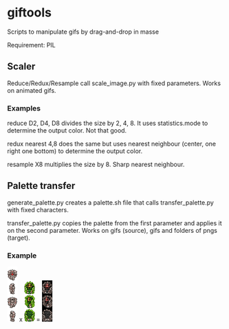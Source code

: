 # giftools
Scripts to manipulate gifs by drag-and-drop in masse

Requirement: PIL

## Scaler

Reduce/Redux/Resample call scale_image.py with fixed parameters. Works on animated gifs.


### Examples

reduce D2, D4, D8 divides the size by 2, 4, 8. It uses statistics.mode to determine the output color. Not that good.

redux nearest 4,8 does the same but uses nearest neighbour (center, one right one bottom) to determine the output color.

resample X8 multiplies the size by 8. Sharp nearest neighbour.

## Palette transfer

generate_palette.py creates a palette.sh file that calls transfer_palette.py with fixed characters. 

transfer_palette.py copies the palette from the first parameter and applies it on the second parameter. Works on gifs (source), gifs and folders of pngs (target).

### Example

![Palette color source: gloria_fidelis.gif](gloria_fidelis.gif) x ![Target gif for recoloration: Earth Pricess aura.gif](Earth%20Pricess%20aura.gif) = ![Resulting recolored gif with source's palette: Earth Pricess aura_COL_gloria_fidelis.gif](Earth%20Pricess%20aura_COL_gloria_fidelis.gif)
